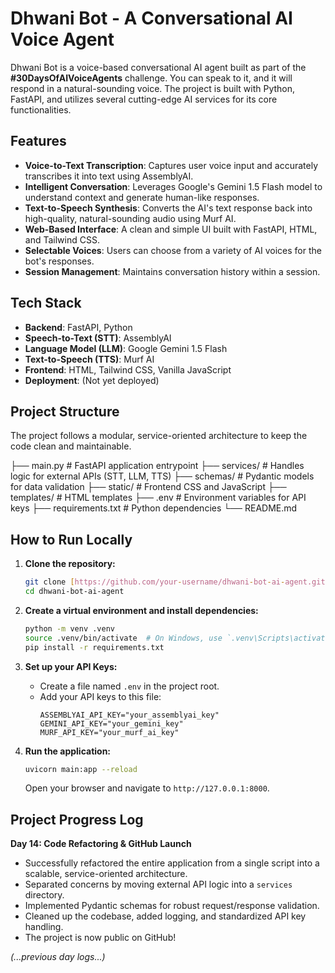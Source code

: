 # Dhwani Bot - A Conversational AI Voice Agent

Dhwani Bot is a voice-based conversational AI agent built as part of the **#30DaysOfAIVoiceAgents** challenge. You can speak to it, and it will respond in a natural-sounding voice. The project is built with Python, FastAPI, and utilizes several cutting-edge AI services for its core functionalities.



## Features

* **Voice-to-Text Transcription**: Captures user voice input and accurately transcribes it into text using AssemblyAI.
* **Intelligent Conversation**: Leverages Google's Gemini 1.5 Flash model to understand context and generate human-like responses.
* **Text-to-Speech Synthesis**: Converts the AI's text response back into high-quality, natural-sounding audio using Murf AI.
* **Web-Based Interface**: A clean and simple UI built with FastAPI, HTML, and Tailwind CSS.
* **Selectable Voices**: Users can choose from a variety of AI voices for the bot's responses.
* **Session Management**: Maintains conversation history within a session.

## Tech Stack

* **Backend**: FastAPI, Python
* **Speech-to-Text (STT)**: AssemblyAI
* **Language Model (LLM)**: Google Gemini 1.5 Flash
* **Text-to-Speech (TTS)**: Murf AI
* **Frontend**: HTML, Tailwind CSS, Vanilla JavaScript
* **Deployment**: (Not yet deployed)

## Project Structure

The project follows a modular, service-oriented architecture to keep the code clean and maintainable.

├── main.py                 # FastAPI application entrypoint
├── services/               # Handles logic for external APIs (STT, LLM, TTS)
├── schemas/                # Pydantic models for data validation
├── static/                 # Frontend CSS and JavaScript
├── templates/              # HTML templates
├── .env                    # Environment variables for API keys
├── requirements.txt        # Python dependencies
└── README.md


## How to Run Locally

1.  **Clone the repository:**
    ```bash
    git clone [https://github.com/your-username/dhwani-bot-ai-agent.git](https://github.com/your-username/dhwani-bot-ai-agent.git)
    cd dhwani-bot-ai-agent
    ```

2.  **Create a virtual environment and install dependencies:**
    ```bash
    python -m venv .venv
    source .venv/bin/activate  # On Windows, use `.venv\Scripts\activate`
    pip install -r requirements.txt
    ```

3.  **Set up your API Keys:**
    * Create a file named `.env` in the project root.
    * Add your API keys to this file:
        ```env
        ASSEMBLYAI_API_KEY="your_assemblyai_key"
        GEMINI_API_KEY="your_gemini_key"
        MURF_API_KEY="your_murf_ai_key"
        ```

4.  **Run the application:**
    ```bash
    uvicorn main:app --reload
    ```
    Open your browser and navigate to `http://127.0.0.1:8000`.

## Project Progress Log

**Day 14: Code Refactoring & GitHub Launch**
* Successfully refactored the entire application from a single script into a scalable, service-oriented architecture.
* Separated concerns by moving external API logic into a `services` directory.
* Implemented Pydantic schemas for robust request/response validation.
* Cleaned up the codebase, added logging, and standardized API key handling.
* The project is now public on GitHub!

*(...previous day logs...)*
